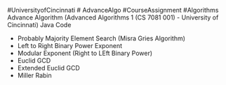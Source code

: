 #UniversityofCincinnati # AdvanceAlgo #CourseAssignment #Algorithms
Advance Algorithm (Advanced Algorithms 1 (CS 7081 001) - University of Cincinnati) Java Code
- Probably Majority Element Search (Misra Gries Algorithm) 
- Left to Right Binary Power Exponent
- Modular Exponent (Right to LEft Binary Power)
- Euclid GCD
- Extended Euclid GCD
- Miller Rabin
